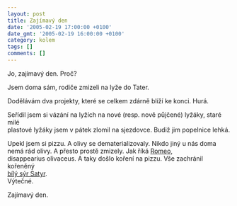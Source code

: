 ```yaml
---
layout: post
title: Zajímavý den
date: '2005-02-19 17:00:00 +0100'
date_gmt: '2005-02-19 16:00:00 +0100'
category: kolem
tags: []
comments: []
---
```

<p>Jo, zajímavý den. Proč?</p>
<p>Jsem doma sám, rodiče zmizeli na lyže do Tater.</p>
<p>Dodělávám dva projekty, které se celkem zdárně blíží ke konci. Hurá.</p>
<p>Seřídil jsem si vázání na lyžích na nové (resp. nově půjčené) lyžáky, staré milé<br />
plastové lyžáky jsem v pátek zlomil na sjezdovce. Budiž jim popelnice lehká.</p>
<p>Upekl jsem si pizzu. A olivy se dematerializovaly. Nikdo jiný u nás doma<br />
nemá rád olivy. A přesto prostě zmizely. Jak říká <a href="http://www.lab75.com">Romeo</a>,<br />
disappearius olivaceus. A taky došlo koření na pizzu. Vše zachránil kořeněný<br />
<a href="http://www.mleko.cz/detail.php?id=rmd&pid=62104">bílý sýr Satyr</a>.<br />
Výtečné.</p>
<p>Zajímavý den.</p>
